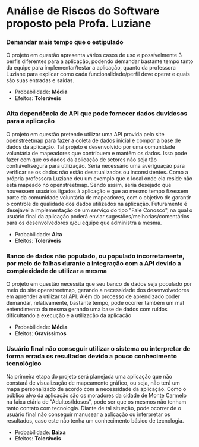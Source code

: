 # Análise de Riscos do Software proposto pela Profa. Luziane

### Demandar mais tempo que o estipulado
O projeto em questão apresenta vários casos de uso e possívelmente 3 perfis diferentes para a aplicação, podendo demandar bastante tempo tanto da equipe para implementar/testar a aplicação, quanto da professora Luziane para explicar como cada funcionalidade/perfil deve operar e quais são suas entradas e saídas.
- Probabilidade: **Média**
- Efeitos: **Toleráveis**

### Alta dependência de API que pode fornecer dados duvidosos para a aplicação
O projeto em questão pretende utilizar uma API provida pelo site [openstreetmap](https://www.openstreetmap.org/about) para fazer a coleta de dados inicial e compor a base de dados da aplicação.
Tal projeto é desenvolvido por uma comunidade voluntária de mapeadores que contribuem e mantêm os dados. Isso pode fazer com que os dados da aplicação de setores não seja tão confiável/segura para utilização. Seria necessário uma averiguação para verificar se os dados não estão desatualizados ou inconsistentes. Como a própria professora Luziane deu um exemplo que o local onde ela reside não está mapeado no openstreetmap.
Sendo assim, seria desejado que houvessem usuários ligados à aplicação e que ao mesmo tempo fizessem parte da comunidade voluntária de mapeadores, com o objetivo de garantir o controle de qualidade dos dados utilizados na aplicação. Futuramente é desejável a implementação de um serviço do tipo "Fale Conosco", na qual o usuário final da aplicação poderá enviar sugestões/melhorias/comentários para os desenvolvedores e/ou equipe que administra a mesma.
- Probabilidade: **Alta**
- Efeitos: **Toleráveis**

### Banco de dados não populado, ou populado incorretamente, por meio de falhas durante a integração com a API devido a complexidade de utilizar a mesma
O projeto em questão necessita que seu banco de dados seja populado por meio do site openstreetmap, gerando a necessidade dos desenvolvedores em aprender a utilizar tal API. Além do processo de aprendizado poder demandar, relativamente, bastante tempo, pode ocorrer também um mal entendimento da mesma gerando uma base de dados com ruídos dificultando a execução e a utilização da aplicação
- Probabilidade: **Média**
- Efeitos: **Gravíssimos**

### Usuário final não conseguir utilizar o sistema ou interpretar de forma errada os resultados devido a pouco conhecimento tecnológico
Na primeira etapa do projeto será planejada uma aplicação que não constará de visualização de mapeamento gráfico, ou seja, não terá um mapa personalizado de acordo com a necessidade da aplicação. Como o público alvo da aplicação são os moradores da cidade de Monte Carmelo na faixa etária de "Adultos/Idosos", pode ser que os mesmos não tenham tanto contato com tecnologia. Diante de tal situação, pode ocorrer de o usuário final não conseguir manusear a aplicação ou interpretar os resultados, caso este não tenha um conhecimento básico de tecnologia.
- Probabilidade: **Baixa**
- Efeitos: **Toleráveis**
